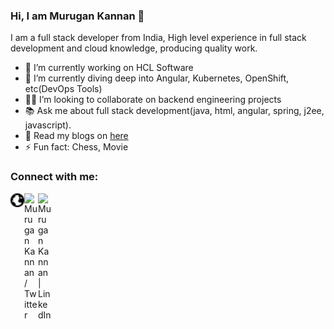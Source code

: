 ### Hi, I am Murugan Kannan 👋

I am a full stack developer from India, High level experience in full stack development and cloud knowledge, producing quality work.

- 🔭 I’m currently working on HCL Software
- 🌱 I’m currently diving deep into Angular, Kubernetes, OpenShift, etc(DevOps Tools)
- 👨‍💻 I’m looking to collaborate on backend engineering projects
- 📚 Ask me about full stack development(java, html, angular, spring, j2ee, javascript).
- 📖 Read my blogs on [here](https://murugan-kannan.blogspot.com/)
- ⚡ Fun fact: Chess, Movie

  
### Connect with me:

[<img align="left" alt="murugankannan.com" width="22px" src="https://raw.githubusercontent.com/iconic/open-iconic/master/svg/globe.svg" />][website]
[<img align="left" alt="Murugan Kannan / Twitter" width="22px" src="https://icons.getbootstrap.com/assets/icons/twitter.svg" />][twitter]
[<img align="left" alt="Murugan Kannan | LinkedIn" width="22px" src="https://cdn.jsdelivr.net/npm/simple-icons@v3/icons/linkedin.svg" />][linkedin]



[website]: https://murugankannan.com
[twitter]: https://twitter.com/murugan_kannan_
[linkedin]: https://www.linkedin.com/in/murugan-kannan/
